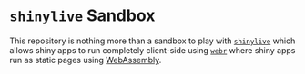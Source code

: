 # `shinylive` Sandbox

This repository is nothing more than a sandbox to play with [`shinylive`](https://posit-dev.github.io/r-shinylive/) which allows shiny apps to run completely client-side using [`webr`](https://docs.r-wasm.org/webr/latest/) where shiny apps run as static pages using [WebAssembly](https://webassembly.org/).
